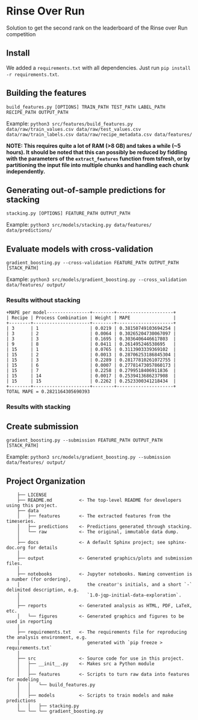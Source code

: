 # Rinse Over Run

Solution to get the second rank on the leaderboard of the Rinse over Run competition

## Install

We added a `requirements.txt` with all dependencies. Just run `pip install -r requirements.txt`.

## Building the features

`build_features.py [OPTIONS] TRAIN_PATH TEST_PATH LABEL_PATH RECIPE_PATH OUTPUT_PATH`

Example: `python3 src/features/build_features.py data/raw/train_values.csv data/raw/test_values.csv data/raw/train_labels.csv data/raw/recipe_metadata.csv data/features/`

**NOTE: This requires quite a lot of RAM (>8 GB) and takes a while (~5 hours). It should be noted that this can possibly be reduced by fiddling with the parameters of the `extract_features` function from tsfresh, or by partitioning the input file into multiple chunks and handling each chunk independently.**

## Generating out-of-sample predictions for stacking

`stacking.py [OPTIONS] FEATURE_PATH OUTPUT_PATH`

Example: `python3 src/models/stacking.py data/features/ data/predictions/`

## Evaluate models with cross-validation

`gradient_boosting.py --cross-validation FEATURE_PATH OUTPUT_PATH [STACK_PATH]`

Example: `python3 src/models/gradient_boosting.py --cross_validation data/features/ output/`

### Results without stacking

```
+MAPE per model----------------+--------+---------------------+
| Recipe | Process Combination | Weight | MAPE                |
+--------+---------------------+--------+---------------------+
| 3      | 1                   | 0.0219 | 0.38150749103694254 |
| 3      | 2                   | 0.0064 | 0.30265204730067097 |
| 3      | 3                   | 0.1695 | 0.3036406446617803  |
| 9      | 8                   | 0.0411 | 0.261495246538695   |
| 15     | 1                   | 0.0765 | 0.3113903339369102  |
| 15     | 2                   | 0.0013 | 0.28706253186845304 |
| 15     | 3                   | 0.2289 | 0.28177810261072755 |
| 15     | 6                   | 0.0007 | 0.27781473057860173 |
| 15     | 7                   | 0.2258 | 0.2799518406911836  |
| 15     | 14                  | 0.0017 | 0.2539413686237908  |
| 15     | 15                  | 0.2262 | 0.2523300341218434  |
+--------+---------------------+--------+---------------------+
TOTAL MAPE = 0.2821164305690393
```

### Results with stacking

## Create submission

`gradient_boosting.py --submission FEATURE_PATH OUTPUT_PATH [STACK_PATH]`

Example: `python3 src/models/gradient_boosting.py --submission data/features/ output/`

## Project Organization

```
    ├── LICENSE
    ├── README.md          <- The top-level README for developers using this project.
    ├── data
    │   ├── features       <- The extracted features from the timeseries.
    │   ├── predictions    <- Predictions generated through stacking.
    │   └── raw            <- The original, immutable data dump.
    │
    ├── docs               <- A default Sphinx project; see sphinx-doc.org for details
    │
    ├── output             <- Generated graphics/plots and submission files.
    │
    ├── notebooks          <- Jupyter notebooks. Naming convention is a number (for ordering),
    │                         the creator's initials, and a short `-` delimited description, e.g.
    │                         `1.0-jqp-initial-data-exploration`.
    │
    ├── reports            <- Generated analysis as HTML, PDF, LaTeX, etc.
    │   └── figures        <- Generated graphics and figures to be used in reporting
    │
    ├── requirements.txt   <- The requirements file for reproducing the analysis environment, e.g.
    │                         generated with `pip freeze > requirements.txt`
    │
    ├── src                <- Source code for use in this project.
    │   ├── __init__.py    <- Makes src a Python module
    │   │
    │   ├── features       <- Scripts to turn raw data into features for modeling
    │   │   └── build_features.py
    │   │
    │   ├── models         <- Scripts to train models and make predictions
    │   │   ├── stacking.py
    └── └── └── gradient_boosting.py
```
